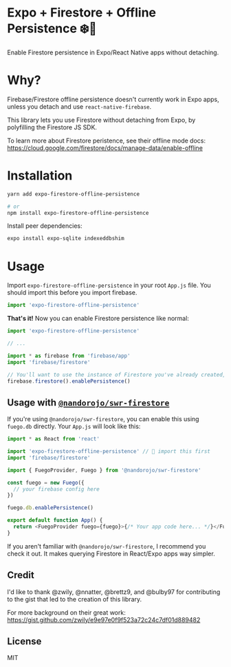 # Expo + Firestore + Offline Persistence ❄️🥳

Enable Firestore persistence in Expo/React Native apps without detaching.

# Why?

Firebase/Firestore offline persistence doesn't currently work in Expo apps, unless you detach and use `react-native-firebase`.

This library lets you use Firestore without detaching from Expo, by polyfilling the Firestore JS SDK.

To learn more about Firestore peristence, see their offline mode docs: https://cloud.google.com/firestore/docs/manage-data/enable-offline

# Installation

```sh
yarn add expo-firestore-offline-persistence

# or
npm install expo-firestore-offline-persistence
```

Install peer dependencies:

```sh
expo install expo-sqlite indexeddbshim
```

# Usage

Import `expo-firestore-offline-persistence` in your root `App.js` file. You should import this before you import firebase.

```js
import 'expo-firestore-offline-persistence'
```

**That's it!** Now you can enable Firestore persistence like normal:

```js
import 'expo-firestore-offline-persistence'

// ...

import * as firebase from 'firebase/app'
import 'firebase/firestore'

// You'll want to use the instance of Firestore you've already created, instead of firebase.firestore()
firebase.firestore().enablePersistence()
```

## Usage with [`@nandorojo/swr-firestore`](https://github.com/nandorojo/swr-firestore)

If you're using `@nandorojo/swr-firestore`, you can enable this using `fuego.db` directly. Your `App.js` will look like this:

```js
import * as React from 'react'

import 'expo-firestore-offline-persistence' // 👋 import this first
import 'firebase/firestore'

import { FuegoProvider, Fuego } from '@nandorojo/swr-firestore'

const fuego = new Fuego({
  // your firebase config here
})

fuego.db.enablePersistence()

export default function App() {
  return <FuegoProvider fuego={fuego}>{/* Your app code here... */}</FuegoProvider>
}
```

If you aren't familiar with `@nandorojo/swr-firestore`, I recommend you check it out. It makes querying Firestore in React/Expo apps way simpler.

## Credit

I'd like to thank @zwily, @nnatter, @brettz9, and @bulby97 for contributing to the gist that led to the creation of this library.

For more background on their great work: https://gist.github.com/zwily/e9e97e0f9f523a72c24c7df01d889482

## License

MIT
